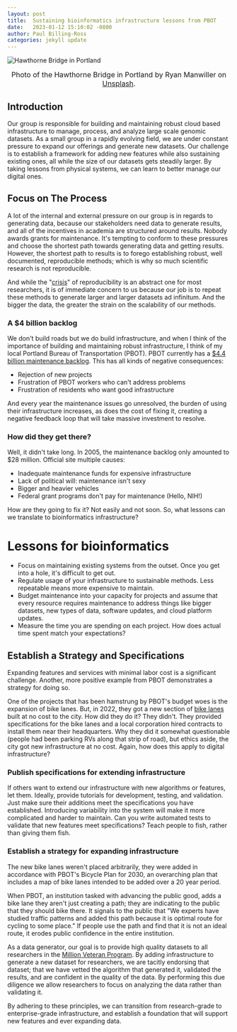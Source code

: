 ```yaml
---
layout: post
title:  Sustaining bioinformatics infrastructure lessons from PBOT
date:   2023-01-12 15:10:02 -0800
author: Paul Billing-Ross
categories: jekyll update
---
```

![Hawthorne Bridge in Portland](https://images.unsplash.com/photo-1590866249433-0310439fdab9?ixlib=rb-4.0.3&ixid=MnwxMjA3fDB8MHxwaG90by1wYWdlfHx8fGVufDB8fHx8&auto=format&fit=crop&w=1170&q=80)
<p align = "center">
<font size = "3">
Photo of the Hawthorne Bridge in Portland by Ryan Manwiller on <a href="https://unsplash.com/photos/he5iQ3hgbv8">Unsplash</a>.
</font>
</p>

## Introduction
Our group is responsible for building and maintaining robust cloud based infrastructure to manage, process, and analyze large scale genomic datasets. As a small group in a rapidly evolving field, we are under constant pressure to expand our offerings and generate new datasets. Our challenge is to establish a framework for adding new features while also sustaining existing ones, all while the size of our datasets gets steadily larger. By taking lessons from physical systems, we can learn to better manage our digital ones.

## Focus on The Process
A lot of the internal and external pressure on our group is in regards to generating data, because our stakeholders need data to generate results, and all of the incentives in academia are structured around results. Nobody awards grants for maintenance. It's tempting to conform to these pressures and choose the shortest path towards generating data and getting results. However, the shortest path to results is to forego establishing robust, well documented, reproducible methods; which is why so much scientific research is not reproducible.

And while the "[crisis](https://www.nature.com/articles/533452a)" of reproducibility is an abstract one for most researchers, it is of immediate concern to us because our job is to repeat these methods to generate larger and larger datasets ad infinitum. And the bigger the data, the greater the strain on the scalability of our methods.

### A $4 billion backlog
We don't build roads but we do build infrastructure, and when I think of the importance of building and maintaining robust infrastructure, I think of my local Portland Bureau of Transportation (PBOT). PBOT currently has a [$4.4 billion maintenance backlog](https://bikeportland.org/2022/11/02/whats-behind-pbots-4-4-billion-street-maintenance-backlog-excuse-366371). This has all kinds of negative consequences:

* Rejection of new projects
* Frustration of PBOT workers who can't address problems
* Frustration of residents who want good infrastructure

And every year the maintenance issues go unresolved, the burden of using their infrastructure increases, as does the cost of fixing it, creating a negative feedback loop that will take massive investment to resolve.

### How did they get there?
Well, it didn't take long. In 2005, the maintenance backlog only amounted to $28 million. Official site multiple causes:

* Inadequate maintenance funds for expensive infrastructure
* Lack of political will: maintenance isn't sexy
* Bigger and heavier vehicles
* Federal grant programs don't pay for maintenance (Hello, NIH!)

How are they going to fix it? Not easily and not soon. So, what lessons can we translate to bioinformatics infrastructure?

# Lessons for bioinformatics

* Focus on maintaining existing systems from the outset. Once you get into a hole, it's difficult to get out.
* Regulate usage of your infrastructure to sustainable methods. Less repeatable means more expensive to maintain.
* Budget maintenance into your capacity for projects and assume that every resource requires maintenance to address things like bigger datasets, new types of data, software updates, and cloud platform updates.
* Measure the time you are spending on each project. How does actual time spent match your expectations?

## Establish a Strategy and Specifications
Expanding features and services with minimal labor cost is a significant challenge. Another, more positive example from PBOT demonstrates a strategy for doing so.

One of the projects that has been hamstrung by PBOT's budget woes is the expansion of bike lanes. But, in 2022, they got a new section of [bike lanes](https://bikeportland.org/2022/10/28/a-global-corporation-paid-for-and-built-protected-bike-lanes-on-nw-front-ave-366380) built at no cost to the city. How did they do it? They didn't. They provided specifications for the bike lanes and a local corporation hired contracts to install them near their headquarters. Why they did it somewhat questionable (people had been parking RVs along that strip of road), but ethics aside, the city got new infrastructure at no cost. Again, how does this apply to digital infrastructure?

### Publish specifications for extending infrastructure
If others want to extend our infrastructure with new algorithms or features, let them. Ideally, provide tutorials for development, testing, and validation. Just make sure their additions meet the specifications you have established. Introducing variability into the system will make it more complicated and harder to maintain. Can you write automated tests to validate that new features meet specifications? Teach people to fish, rather than giving them fish.

### Establish a strategy for expanding infrastructure
The new bike lanes weren't placed arbitrarily, they were added in accordance with PBOT's Bicycle Plan for 2030, an overarching plan that includes a map of bike lanes intended to be added over a 20 year period.

When PBOT, an institution tasked with advancing the public good, adds a bike lane they aren't just creating a path; they are indicating to the public that they should bike there. It signals to the public that "We experts have studied traffic patterns and added this path because it is optimal route for cycling to some place." If people use the path and find that it is not an ideal route, it erodes public confidence in the entire institution.

As a data generator, our goal is to provide high quality datasets to all researchers in the [Million Veteran Program](https://www.research.va.gov/mvp). By adding infrastructure to generate a new dataset for researchers, we are tacitly endorsing that dataset; that we have vetted the algorithm that generated it, validated the results, and are confident in the quality of the data. By performing this due diligence we allow researchers to focus on analyzing the data rather than validating it.

By adhering to these principles, we can transition from research-grade to enterprise-grade infrastructure, and establish a foundation that will support new features and ever expanding data.
